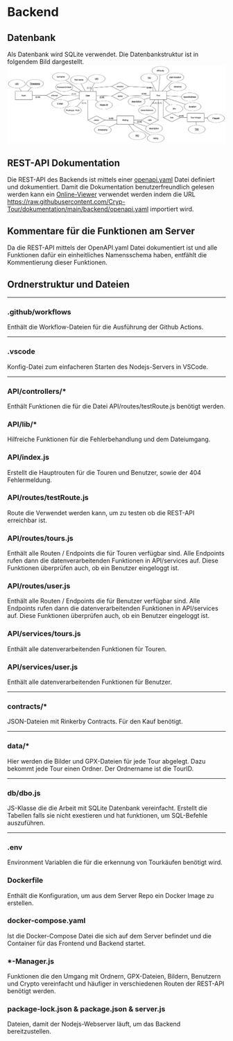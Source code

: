 # Backend

## Datenbank
Als Datenbank wird SQLite verwendet. Die Datenbankstruktur ist in folgendem Bild dargestellt.
![](ERD.png)

## REST-API Dokumentation
Die REST-API des Backends ist mittels einer [openapi.yaml](https://github.com/Cryp-Tour/dokumentation/blob/main/backend/openapi.yaml) Datei definiert und dokumentiert. Damit die Dokumentation benutzerfreundlich gelesen werden kann ein [Online-Viewer](https://editor.swagger.io) verwendet werden indem die URL https://raw.githubusercontent.com/Cryp-Tour/dokumentation/main/backend/openapi.yaml importiert wird.

## Kommentare für die Funktionen am Server
Da die REST-API mittels der OpenAPI.yaml Datei dokumentiert ist und alle Funktionen dafür ein einheitliches Namensschema haben, entfählt die Kommentierung dieser Funktionen.

## Ordnerstruktur und Dateien

---
### .github/workflows
Enthält die Workflow-Dateien für die Ausführung der Github Actions.

---
### .vscode
Konfig-Datei zum einfacheren Starten des Nodejs-Servers in VSCode.

---
### API/controllers/*
Enthält Funktionen die für die Datei API/routes/testRoute.js benötigt werden.

### API/lib/*
Hilfreiche Funktionen für die Fehlerbehandlung und dem Dateiumgang.

### API/index.js
Erstellt die Hauptrouten für die Touren und Benutzer, sowie der 404 Fehlermeldung.

### API/routes/testRoute.js
Route die Verwendet werden kann, um zu testen ob die REST-API erreichbar ist.

### API/routes/tours.js
Enthält alle Routen / Endpoints die für Touren verfügbar sind. Alle Endpoints rufen dann die datenverarbeitenden Funktionen in API/services auf. Diese Funktionen überprüfen auch, ob ein Benutzer eingeloggt ist.

### API/routes/user.js
Enthält alle Routen / Endpoints die für Benutzer verfügbar sind. Alle Endpoints rufen dann die datenverarbeitenden Funktionen in API/services auf. Diese Funktionen überprüfen auch, ob ein Benutzer eingeloggt ist.

### API/services/tours.js
Enthält alle datenverarbeitenden Funktionen für Touren.

### API/services/user.js
Enthält alle datenverarbeitenden Funktionen für Benutzer.

---
### contracts/*
JSON-Dateien mit Rinkerby Contracts. Für den Kauf benötigt.

---
### data/*
Hier werden die Bilder und GPX-Dateien für jede Tour abgelegt. Dazu bekommt jede Tour einen Ordner. Der Ordnername ist die TourID.

---
### db/dbo.js
JS-Klasse die die Arbeit mit SQLite Datenbank vereinfacht. Erstellt die Tabellen falls sie nicht exestieren und hat funktionen, um SQL-Befehle auszuführen.

---
### .env
Environment Variablen die für die erkennung von Tourkäufen benötigt wird.

### Dockerfile
Enthält die Konfiguration, um aus dem Server Repo ein Docker Image zu erstellen.

### docker-compose.yaml
Ist die Docker-Compose Datei die sich auf dem Server befindet und die Container für das Frontend und Backend startet.

### *-Manager.js
Funktionen die den Umgang mit Ordnern, GPX-Dateien, Bildern, Benutzern und Crypto vereinfacht und häufiger in verschiedenen Routen der REST-API benötigt werden.

### package-lock.json & package.json & server.js
Dateien, damit der Nodejs-Webserver läuft, um das Backend bereitzustellen.
